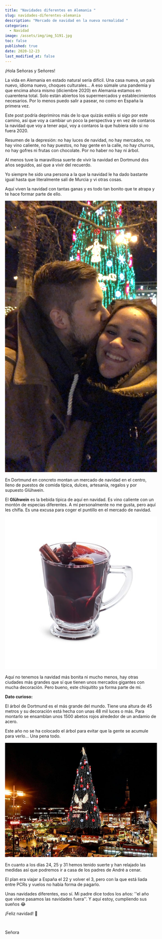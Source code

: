 ```yaml
---
title: "Navidades diferentes en Alemania "
slug: navidades-diferentes-alemania
description: "Mercado de navidad en la nueva normalidad "
categories:
  - Navidad
image: /assets/img/img_5191.jpg
toc: false
published: true
date: 2020-12-23
last_modified_at: false
---
```

¡Hola Señoras y Señores! 

La vida en Alemania en estado natural sería difícil. Una casa nueva, un país nuevo, idioma nuevo, choques culturales… A eso súmale una pandemia y que encima ahora mismo (diciembre 2020) en Alemania estamos en cuarentena total. Solo están abiertos los supermercados y establecimientos necesarios. Por lo menos puedo salir a pasear, no como en España la primera vez.

Este post podría deprimiros más de lo que quizás estéis si sigo por este camino, así que voy a cambiar un poco la perspectiva y en vez de contaros la navidad que voy a tener aquí, voy a contaros la que hubiera sido si no fuera 2020. 

Resumen de la depresión: no hay luces de navidad, no hay mercados, no hay vino caliente, no hay puestos, no hay gente en la calle, no hay churros, no hay gofres ni frutas con chocolate. Por no haber no hay ni árbol. 

Al menos tuve la maravillosa suerte de vivir la navidad en Dortmund dos años seguidos, así que a vivir del recuerdo. 

Yo siempre he sido una persona a la que la navidad le ha dado bastante igual hasta que literalmente salí de Murcia y vi otras cosas. 

Aquí viven la navidad con tantas ganas y es todo tan bonito que te atrapa y te hace formar parte de ello. 

![](/assets/img/1ea7694d-7b26-404c-b08e-9437042d4f7b.jpg "Mercado de navidad 2019")

En Dortmund en concreto montan un mercado de navidad en el centro, lleno de puestos de comida típica, dulces, artesanía, regalos y por supuesto Glühwein. 

El **Glühwein** es la bebida típica de aquí en navidad. Es vino caliente con un montón de especias diferentes. A mí personalmente no me gusta, pero aquí les chifla. Es una excusa para coger el puntillo en el mercado de navidad. 

![](/assets/img/recipe_503619-01_560x560.jpg)

Aquí no tenemos la navidad más bonita ni mucho menos, hay otras ciudades más grandes que sí que tienen unos mercados gigantes con mucha decoración. Pero bueno, este chiquitito ya forma parte de mí. 

**Dato curioso:** 

El árbol de Dortmund es el más grande del mundo. Tiene una altura de 45 metros y su decoración está hecha con unas 48 mil luces o más. Para montarlo se ensamblan unos 1500 abetos rojos alrededor de un andamio de acero.

Este año no se ha colocado el árbol para evitar que la gente se acumule para verlo… Una pena todo.

![](/assets/img/europe-christmas-market-coronavirus-after-2158739.jpg "Arbol Dortmund 2019")

En cuanto a los días 24, 25 y 31 hemos tenido suerte y han relajado las medidas así que podremos ir a casa de los padres de André a cenar.

El plan era viajar a España el 22 y volver el 3, pero con la que está liada entre PCRs y vuelos no había forma de pagarlo. 

Unas navidades diferentes, eso sí. Mi padre dice todos los años: ''el año que viene pasamos las navidades fuera''. Y aquí estoy, cumpliendo sus sueños 😂



¡Feliz navidad! 🎄

 

Señora